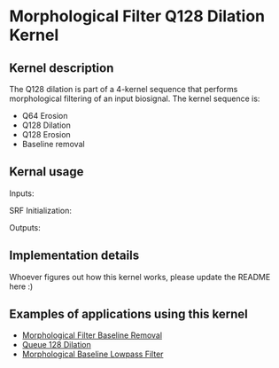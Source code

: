 # Morphological Filter Q128 Dilation Kernel

## Kernel description

The Q128 dilation is part of a 4-kernel sequence that performs morphological filtering of an input biosignal. The kernel sequence is:
* Q64 Erosion
* Q128 Dilation
* Q128 Erosion
* Baseline removal

## Kernal usage

Inputs:

SRF Initialization:

Outputs:


## Implementation details

Whoever figures out how this kernel works, please update the README here :)

## Examples of applications using this kernel

* [Morphological Filter Baseline Removal](https://eslgit.epfl.ch/esl/architectures-and-systems/accelerators/cgra/vwr2a_kernel_examples/-/tree/main/mf_baseline_rm/src/morph_filter.c)
* [Queue 128 Dilation](https://eslgit.epfl.ch/esl/architectures-and-systems/accelerators/cgra/vwr2a_kernel_examples/vwr2a_kernel_examples/-/tree/main/src/morph_filter.c)
* [Morphological Baseline Lowpass Filter](https://eslgit.epfl.ch/esl/architectures-and-systems/accelerators/cgra/vwr2a_kernel_examples/-/tree/main/mf_baseline_lp_filter_cgra_1l/src/morph_filter.c)



